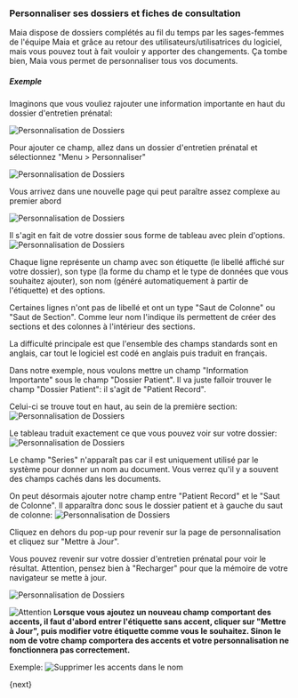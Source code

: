 ### Personnaliser ses dossiers et fiches de consultation

Maia dispose de dossiers complétés au fil du temps par les sages-femmes de l'équipe Maia et grâce au retour des utilisateurs/utilisatrices du logiciel, mais vous pouvez tout à fait vouloir y apporter des changements.
Ça tombe bien, Maia vous permet de personnaliser tous vos documents.


##### Exemple

Imaginons que vous vouliez rajouter une information importante en haut du dossier d'entretien prénatal:

![Personnalisation de Dossiers](/docs/assets/img/customization/customization.png)


Pour ajouter ce champ, allez dans un dossier d'entretien prénatal et sélectionnez "Menu > Personnaliser"

![Personnalisation de Dossiers](/docs/assets/img/customization/customization.gif)


Vous arrivez dans une nouvelle page qui peut paraître assez complexe au premier abord

![Personnalisation de Dossiers](/docs/assets/img/customization/customization1.gif)


Il s'agit en fait de votre dossier sous forme de tableau avec plein d'options.
![Personnalisation de Dossiers](/docs/assets/img/customization/customization1.png)

Chaque ligne représente un champ avec son étiquette (le libellé affiché sur votre dossier), son type (la forme du champ et le type de données que vous souhaitez ajouter), son nom (généré automatiquement à partir de l'étiquette) et des options.

Certaines lignes n'ont pas de libellé et ont un type "Saut de Colonne" ou "Saut de Section". Comme leur nom l'indique ils permettent de créer des sections et des colonnes à l'intérieur des sections.

La difficulté principale est que l'ensemble des champs standards sont en anglais, car tout le logiciel est codé en anglais puis traduit en français.

Dans notre exemple, nous voulons mettre un champ "Information Importante" sous le champ "Dossier Patient".
Il va juste falloir trouver le champ "Dossier Patient": il s'agit de "Patient Record".

Celui-ci se trouve tout en haut, au sein de la première section:
![Personnalisation de Dossiers](/docs/assets/img/customization/customization2.png)

Le tableau traduit exactement ce que vous pouvez voir sur votre dossier:
![Personnalisation de Dossiers](/docs/assets/img/customization/customization3.png)

Le champ "Series" n'apparaît pas car il est uniquement utilisé par le système pour donner un nom au document.
Vous verrez qu'il y a souvent des champs cachés dans les documents.

On peut désormais ajouter notre champ entre "Patient Record" et le "Saut de Colonne". Il apparaîtra donc sous le dossier patient et à gauche du saut de colonne:
![Personnalisation de Dossiers](/docs/assets/img/customization/customization2.gif)

Cliquez en dehors du pop-up pour revenir sur la page de personnalisation et cliquez sur "Mettre à Jour".

Vous pouvez revenir sur votre dossier d'entretien prénatal pour voir le résultat.
Attention, pensez bien à "Recharger" pour que la mémoire de votre navigateur se mette à jour.

![Personnalisation de Dossiers](/docs/assets/img/customization/customization3.gif)


![Attention](/docs/assets/img/attention.png)
**Lorsque vous ajoutez un nouveau champ comportant des accents, il faut d'abord entrer l'étiquette sans accent, cliquer sur "Mettre à Jour", puis modifier votre étiquette comme vous le souhaitez. Sinon le nom de votre champ comportera des accents et votre personnalisation ne fonctionnera pas correctement.**

Exemple:
![Supprimer les accents dans le nom](/docs/assets/img/customization/personnalisation_accents.gif)

{next}
